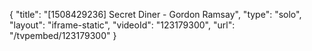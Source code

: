 {
    "title": "[1508429236] Secret Diner - Gordon Ramsay",
    "type": "solo",
    "layout": "iframe-static",
    "videoId": "123179300",
    "url": "\/tvpembed\/123179300"
}